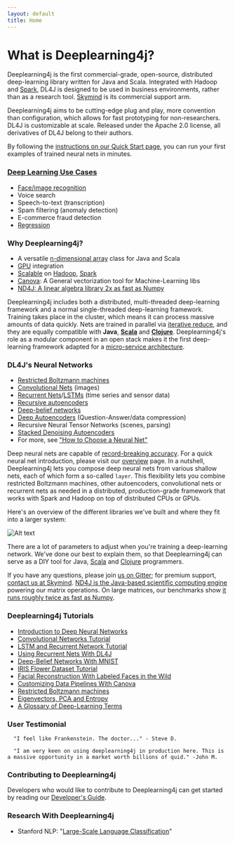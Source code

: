 ```yaml
---
layout: default
title: Home
---
```


# What is Deeplearning4j?

Deeplearning4j is the first commercial-grade, open-source, distributed deep-learning library written for Java and Scala. Integrated with Hadoop and [Spark](../spark.html), DL4J is designed to be used in business environments, rather than as a research tool. [Skymind](http://skymind.io) is its commercial support arm.

Deeplearning4j aims to be cutting-edge plug and play, more convention than configuration, which allows for fast prototyping for non-researchers. DL4J is customizable at scale. Released under the Apache 2.0 license, all derivatives of DL4J belong to their authors.

By following the [instructions on our Quick Start page](../quickstart.html), you can run your first examples of trained neural nets in minutes.

### [Deep Learning Use Cases](../use_cases.html)

* [Face/image recognition](../facial-reconstruction-tutorial.html)
* Voice search
* Speech-to-text (transcription)
* Spam filtering (anomaly detection)
* E-commerce fraud detection
* [Regression](../linear-regression.html)

### Why Deeplearning4j? 

* A versatile [n-dimensional array](http://nd4j.org/) class for Java and Scala
* [GPU](http://nd4j.org/gpu_native_backends.html) integration
* [Scalable](../spark.html) on [Hadoop](https://github.com/deeplearning4j/deeplearning4j/tree/master/deeplearning4j-scaleout/hadoop-yarn), [Spark](../gpu_aws.html)
* [Canova](../canova.html): A General vectorization tool for Machine-Learning libs
* [ND4J: A linear algebra library 2x as fast as Numpy](http://nd4j.org/benchmarking)

Deeplearning4j includes both a distributed, multi-threaded deep-learning framework and a normal single-threaded deep-learning framework. Training takes place in the cluster, which means it can process massive amounts of data quickly. Nets are trained in parallel via [iterative reduce](../iterativereduce.html), and they are equally compatible with **Java**, **[Scala](http://nd4j.org/scala.html)** and **[Clojure](https://github.com/wildermuthn/d4lj-iris-example-clj/blob/master/src/dl4j_clj_example/core.clj)**. Deeplearning4j's role as a modular component in an open stack makes it the first deep-learning framework adapted for a [micro-service architecture](http://microservices.io/patterns/microservices.html).

### DL4J's Neural Networks

* [Restricted Boltzmann machines](../restrictedboltzmannmachine.html)
* [Convolutional Nets](../convolutionalnets.html) (images)
* [Recurrent Nets](../usingrnns.html)/[LSTMs](../lstm.html) (time series and sensor data)
* [Recursive autoencoders](https://github.com/deeplearning4j/deeplearning4j/blob/master/deeplearning4j-core/src/main/java/org/deeplearning4j/nn/layers/feedforward/autoencoder/recursive/RecursiveAutoEncoder.java)
* [Deep-belief networks](../deepbeliefnetwork.html)
* [Deep Autoencoders](http://deeplearning4j.org/deepautoencoder.html) (Question-Answer/data compression)
* Recursive Neural Tensor Networks (scenes, parsing)
* [Stacked Denoising Autoencoders](../stackeddenoisingautoencoder.html)
* For more, see ["How to Choose a Neural Net"](../neuralnetworktable.html)

Deep neural nets are capable of [record-breaking accuracy](../accuracy.html). For a quick neural net introduction, please visit our [overview](../neuralnet-overview.html) page. In a nutshell, Deeplearning4j lets you compose deep neural nets from various shallow nets, each of which form a so-called `layer`. This flexibility lets you combine restricted Boltzmann machines, other autoencoders, convolutional nets or recurrent nets as needed in a distributed, production-grade framework that works with Spark and Hadoop on top of distributed CPUs or GPUs.

Here's an overview of the different libraries we've built and where they fit into a larger system:

![Alt text](../img/schematic_overview.png)

There are a lot of parameters to adjust when you're training a deep-learning network. We've done our best to explain them, so that Deeplearning4j can serve as a DIY tool for Java, [Scala](https://github.com/deeplearning4j/nd4s) and [Clojure](https://github.com/whilo/clj-nd4j) programmers.

If you have any questions, please join [us on Gitter](https://gitter.im/deeplearning4j/deeplearning4j); for premium support, [contact us at Skymind](http://www.skymind.io/contact/). [ND4J is the Java-based scientific computing engine](http://nd4j.org/) powering our matrix operations. On large matrices, our benchmarks show [it runs roughly twice as fast as Numpy](http://nd4j.org/benchmarking).

### Deeplearning4j Tutorials

* [Introduction to Deep Neural Networks](../neuralnet-overview.html)
* [Convolutional Networks Tutorial](../convolutionalnets.html)
* [LSTM and Recurrent Network Tutorial](../lstm.html)
* [Using Recurrent Nets With DL4J](../usingrnns.html)
* [Deep-Belief Networks With MNIST](../mnist-tutorial.html)
* [IRIS Flower Dataset Tutorial](../iris-flower-dataset-tutorial.html)
* [Facial Reconstruction With Labeled Faces in the Wild](../facial-reconstruction-tutorial.html)
* [Customizing Data Pipelines With Canova](../image-data-pipeline.html)
* [Restricted Boltzmann machines](../restrictedboltzmannmachine.html)
* [Eigenvectors, PCA and Entropy](../eigenvector.html)
* [A Glossary of Deep-Learning Terms](../glossary.html)

### User Testimonial

      "I feel like Frankenstein. The doctor..." - Steve D. 
      
      "I am very keen on using deeplearning4j in production here. This is a massive opportunity in a market worth billions of quid." -John M.

### Contributing to Deeplearning4j

Developers who would like to contribute to Deeplearning4j can get started by reading our [Developer's Guide](../devguide.html).

### Research With Deeplearning4j

* Stanford NLP: "[Large-Scale Language Classification](http://nlp.stanford.edu/courses/cs224n/2015/reports/24.pdf)"
